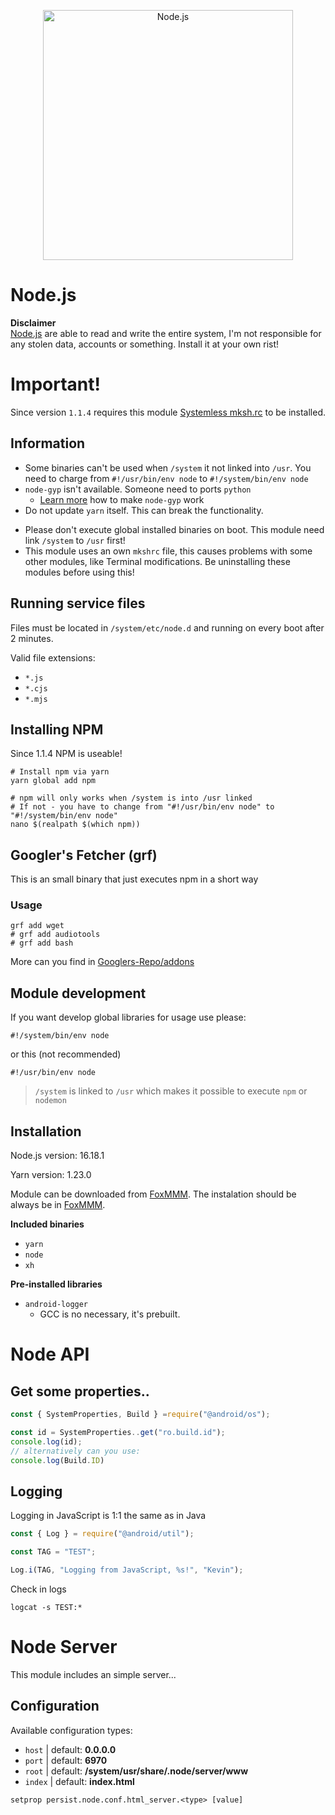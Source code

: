 [nodejs]: https://nodejs.org/en/
[foxmmm]: https://github.com/Fox2Code/FoxMagiskModuleManager

<p align="center">
  <a href="https://nodejs.org/">
    <img
      alt="Node.js"
      src="https://nodejs.org/static/images/logo-light.svg"
      width="400"
    />
  </a>
</p>

# Node.js

**Disclaimer**  
[Node.js][nodejs] are able to read and write the entire system, I'm not responsible for any stolen data, accounts or something. Install it at your own rist!

# Important!

Since version `1.1.4` requires this module [Systemless mksh.rc](https://github.com/Magisk-Modules-Alt-Repo/mkshrc) to be installed.

## Information

- Some binaries can't be used when `/system` it not linked into `/usr`. You need to charge from `#!/usr/bin/env node` to `#!/system/bin/env node`
- `node-gyp` isn't available. Someone need to ports `python`
  - [Learn more](https://github.com/Magisk-Modules-Alt-Repo/node/wiki/Install-Code-Server-and-run-it) how to make `node-gyp` work
- Do not update `yarn` itself. This can break the functionality.
<!-- - Do not use `npm`, you can install it via `yarn global add npm`, but `npm` isn't right configured for Android root usage.-->
- Please don't execute global installed binaries on boot. This module need link `/system` to `/usr` first!
- This module uses an own `mkshrc` file, this causes problems with some other modules, like Terminal modifications. Be uninstalling these modules before using this!

## Running service files

Files must be located in `/system/etc/node.d` and running on every boot after 2 minutes.

Valid file extensions:

- `*.js`
- `*.cjs`
- `*.mjs`

## Installing NPM

Since 1.1.4 NPM is useable!

```shell
# Install npm via yarn
yarn global add npm

# npm will only works when /system is into /usr linked
# If not - you have to change from "#!/usr/bin/env node" to "#!/system/bin/env node"
nano $(realpath $(which npm))
```

## Googler's Fetcher (grf)

This is an small binary that just executes npm in a short way

### Usage

```shell
grf add wget
# grf add audiotools
# grf add bash
```

More can you find in [Googlers-Repo/addons](https://github.com/Googlers-Repo/addons)

## Module development

If you want develop global libraries for usage use please:

```shell
#!/system/bin/env node
```

or this (not recommended)

```shell
#!/usr/bin/env node
```

> `/system` is linked to `/usr` which makes it possible to execute `npm` or `nodemon`

## Installation

Node.js version: 16.18.1

Yarn version: 1.23.0

Module can be downloaded from [FoxMMM][foxmmm]. The instalation should be always be in [FoxMMM][foxmmm].

**Included binaries**

- `yarn`
- `node`
- `xh`

**Pre-installed libraries**

- `android-logger`
  - GCC is no necessary, it's prebuilt.

# Node API

## Get some properties..

```javascript
const { SystemProperties, Build } =require("@android/os");

const id = SystemProperties..get("ro.build.id");
console.log(id);
// alternatively can you use:
console.log(Build.ID)
```

## Logging

Logging in JavaScript is 1:1 the same as in Java

```javascript
const { Log } = require("@android/util");

const TAG = "TEST";

Log.i(TAG, "Logging from JavaScript, %s!", "Kevin");
```

Check in logs

```shell
logcat -s TEST:*
```

# Node Server

This module includes an simple server...

## Configuration

Available configuration types:

- `host` | default: **0.0.0.0**
- `port` | default: **6970**
- `root` | default: **/system/usr/share/.node/server/www**
- `index` | default: **index.html**

```shell
setprop persist.node.conf.html_server.<type> [value]
```
